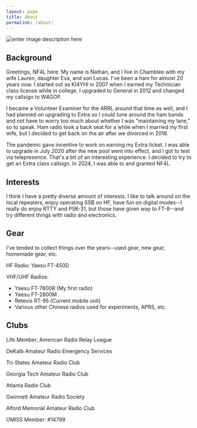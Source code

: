 ```yaml
---
layout: page
title: About
permalink: /about/
---
```


![enter image description here](https://nf4l.net/images/IMG_1577.jpeg)

## Background
Greetings, NF4L here. My name is Nathan, and I live in Chamblee with my wife Lauren, daughter Eva, and son Lucas. I've been a ham for almost 20 years now. I started out as KI4YHI in 2007 when I earned my Technician class license while in college. I upgraded to General in 2012 and changed my callsign to W4GOP.

I became a Volunteer Examiner for the ARRL around that time as well, and I had planned on upgrading to Extra so I could tune around the ham bands and not have to worry too much about whether I was "maintaining my lane," so to speak. Ham radio took a back seat for a while when I married my first wife, but I decided to get back on the air after we divorced in 2018. 

The pandemic gave incentive to work on earning my Extra ticket. I was able to upgrade in July 2020 after the new pool went into effect, and I got to test via telepresence. That's a bit of an interesting experience. I decided to try to get an Extra class callsign. In 2024, I was able to and granted NF4L.

## Interests
I think I have a pretty diverse amount of interests. I like to talk around on the local repeaters, enjoy operating SSB on HF, have fun on digital modes--I really do enjoy RTTY and PSK-31, but those have given way to FT-8--and try different things with radio and electronics.

## Gear
I've tended to collect things over the years--used gear, new gear, homemade gear, etc.

HF Radio: Yaesu FT-450D

VHF/UHF Radios:
 - Yaesu FT-7800R (My first radio)
 - Yaesu FT-2800M
 - Retevis RT-95 (Current mobile unit)
 - Various other Chinese radios used for experiments, APRS, etc.

## Clubs

Life Member, American Radio Relay League

DeKalb Amateur Radio Emergency Services

Tri-States Amateur Radio Club

Georgia Tech Amateur Radio Club

Atlanta Radio Club

Gwinnett Amateur Radio Society

Alford Memorial Amateur Radio Club

OMISS Member: #14799
